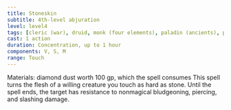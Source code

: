 ```yaml
---
title: Stoneskin
subtitle: 4th-level abjuration
level: level4
tags: [cleric (war), druid, monk (four elements), paladin (ancients), paladin (conquest), paladin (redemption), sorcerer, ranger, wizard, level4, abjuration]
cast: 1 action
duration: Concentration, up to 1 hour
components: V, S, M
range: Touch
---
```

Materials: diamond dust worth 100 gp, which the spell consumes
This spell turns the flesh of a willing creature you touch as hard as stone. Until the spell ends, the target has resistance to nonmagical bludgeoning, piercing, and slashing damage.